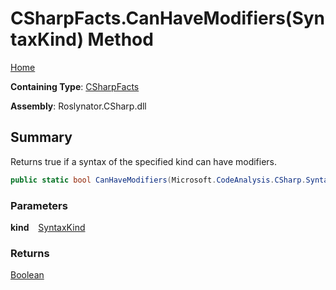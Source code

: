 # CSharpFacts\.CanHaveModifiers\(SyntaxKind\) Method

[Home](../../../../README.md)

**Containing Type**: [CSharpFacts](../README.md)

**Assembly**: Roslynator\.CSharp\.dll

## Summary

Returns true if a syntax of the specified kind can have modifiers\.

```csharp
public static bool CanHaveModifiers(Microsoft.CodeAnalysis.CSharp.SyntaxKind kind)
```

### Parameters

**kind** &ensp; [SyntaxKind](https://docs.microsoft.com/en-us/dotnet/api/microsoft.codeanalysis.csharp.syntaxkind)

### Returns

[Boolean](https://docs.microsoft.com/en-us/dotnet/api/system.boolean)

